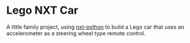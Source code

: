 Lego NXT Car
============

A little family project, using [nxt-python](http://code.google.com/p/nxt-python/) to build a Lego car that uses an accelerometer as a steering wheel type remote control.
